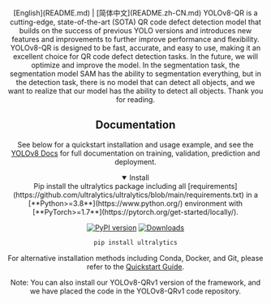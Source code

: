 <div align="center">
[English](README.md) | [简体中文](README.zh-CN.md)
  YOLOv8-QR is a cutting-edge, state-of-the-art (SOTA) QR code defect detection model that builds on the success of previous YOLO versions and introduces new features and improvements to further improve performance and flexibility. YOLOv8-QR is designed to be fast, accurate, and easy to use, making it an excellent choice for QR code defect detection tasks. In the future, we will optimize and improve the model. In the segmentation task, the segmentation model SAM has the ability to segmentation everything, but in the detection task, there is no model that can detect all objects, and we want to realize that our model has the ability to detect all objects. Thank you for reading.


## <div align="center">Documentation</div>

See below for a quickstart installation and usage example, and see the [YOLOv8 Docs](https://docs.ultralytics.com) for full documentation on training, validation, prediction and deployment.

<details open>
<summary>Install</summary>
Pip install the ultralytics package including all [requirements](https://github.com/ultralytics/ultralytics/blob/main/requirements.txt) in a [**Python>=3.8**](https://www.python.org/) environment with [**PyTorch>=1.7**](https://pytorch.org/get-started/locally/).

[![PyPI version](https://badge.fury.io/py/ultralytics.svg)](https://badge.fury.io/py/ultralytics) [![Downloads](https://static.pepy.tech/badge/ultralytics)](https://pepy.tech/project/ultralytics)

```bash
pip install ultralytics
```

For alternative installation methods including Conda, Docker, and Git, please refer to the [Quickstart Guide](https://docs.ultralytics.com/quickstart).



Note: You can also install our YOLOv8-QRv1 version of the framework, and we have placed the code in the YOLOv8-QRv1 code repository.

</div>

